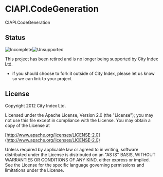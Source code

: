 # CIAPI.CodeGeneration

CIAPI.CodeGeneration

## Status

![Incomplete](http://labs.cityindex.com/wp-content/uploads/2012/01/lbl-incomplete.png)![Unsupported](http://labs.cityindex.com/wp-content/uploads/2012/01/lbl-unsupported.png)

This project has been retired and is no longer being supported by City Index Ltd.

* if you should choose to fork it outside of City Index, please let us know so we can link to your project

## License

Copyright 2012 City Index Ltd.

Licensed under the Apache License, Version 2.0 (the "License");
you may not use this file except in compliance with the License.
You may obtain a copy of the License at

  [http://www.apache.org/licenses/LICENSE-2.0](http://www.apache.org/licenses/LICENSE-2.0)

Unless required by applicable law or agreed to in writing, software
distributed under the License is distributed on an "AS IS" BASIS,
WITHOUT WARRANTIES OR CONDITIONS OF ANY KIND, either express or implied.
See the License for the specific language governing permissions and
limitations under the License.

